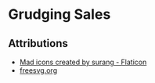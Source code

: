 # Grudging Sales

## Attributions
- [Mad icons created by surang - Flaticon](https://www.flaticon.com/free-icons/mad)
- [freesvg.org](https://freesvg.org/)
